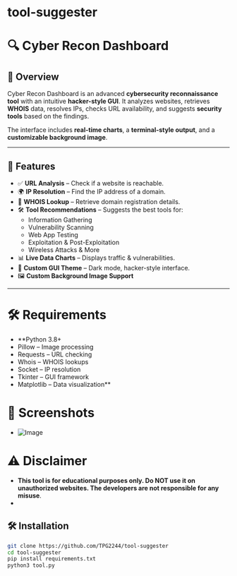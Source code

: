 # tool-suggester
# 🔍 Cyber Recon Dashboard

## 🚀 Overview
Cyber Recon Dashboard is an advanced **cybersecurity reconnaissance tool** with an intuitive **hacker-style GUI**. It analyzes websites, retrieves **WHOIS** data, resolves IPs, checks URL availability, and suggests **security tools** based on the findings.

The interface includes **real-time charts**, a **terminal-style output**, and a **customizable background image**.

---

## 🎯 **Features**
- ✅ **URL Analysis** – Check if a website is reachable.
- 🌍 **IP Resolution** – Find the IP address of a domain.
- 🔎 **WHOIS Lookup** – Retrieve domain registration details.
- 🛠 **Tool Recommendations** – Suggests the best tools for:
  - Information Gathering
  - Vulnerability Scanning
  - Web App Testing
  - Exploitation & Post-Exploitation
  - Wireless Attacks & More
- 📊 **Live Data Charts** – Displays traffic & vulnerabilities.
- 🎨 **Custom GUI Theme** – Dark mode, hacker-style interface.
- 🖼 **Custom Background Image Support**

---

# 🛠 **Requirements**
- **Python 3.8+
- Pillow – Image processing
- Requests – URL checking
- Whois – WHOIS lookups
- Socket – IP resolution
- Tkinter – GUI framework
- Matplotlib – Data visualization**

# 📸 **Screenshots**
- ![Image](https://github.com/user-attachments/assets/7eef0c36-b9a4-4289-98d9-ee5bf2a3d16c)

# ⚠ **Disclaimer**
- **This tool is for educational purposes only. Do NOT use it on unauthorized websites. The developers are not responsible for any misuse**.
- 
## 🛠 **Installation**
```sh
git clone https://github.com/TPG2244/tool-suggester
cd tool-suggester
pip install requirements.txt
python3 tool.py

